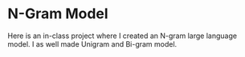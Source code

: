 # N-Gram Model 
Here is an in-class project where I created an N-gram large language model. I as well made Unigram and Bi-gram model. 

